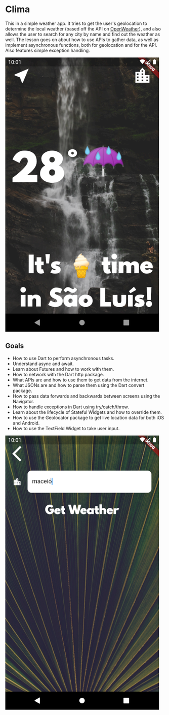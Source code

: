 # Clima

This in a simple weather app. It tries to get the user's geolocation to determine the local weather (based off the API on [OpenWeather](https://openweathermap.org/api)), and also allows the user to search for any city by name and find out the weather as well. The lesson goes on about how to use APIs to gather data, as well as implement asynchronous functions, both for geolocation and for the API. Also features simple exception handling. 

![Clima Screenshot 1](/resources/clima_1.png)

## Goals

- How to use Dart to perform asynchronous tasks.
- Understand async and await.
- Learn about Futures and how to work with them.
- How to network with the Dart http package.
- What APIs are and how to use them to get data from the internet.
- What JSONs are and how to parse them using the Dart convert package.
- How to pass data forwards and backwards between screens using the Navigator.
- How to handle exceptions in Dart using try/catch/throw.
- Learn about the lifecycle of Stateful Widgets and how to override them.
- How to use the Geolocator package to get live location data for both iOS and Android.
- How to use the TextField Widget to take user input.

![Clima Screenshot 2](/resources/clima_2.png)
